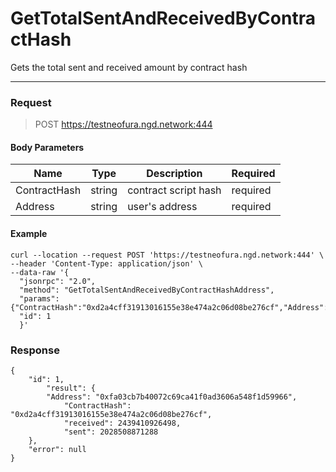 # GetTotalSentAndReceivedByContractHash
Gets the total sent and received amount by contract hash
<hr>

### Request

> POST https://testneofura.ngd.network:444

#### Body Parameters

|    Name    | Type | Description | Required |
| ---------- | --- |    ------    | ----|
| ContractHash     | string|  contract script hash| required|
| Address   | string|  user's address| required|


#### Example
```
curl --location --request POST 'https://testneofura.ngd.network:444' \
--header 'Content-Type: application/json' \
--data-raw '{  
  "jsonrpc": "2.0",
  "method": "GetTotalSentAndReceivedByContractHashAddress",
  "params": {"ContractHash":"0xd2a4cff31913016155e38e474a2c06d08be276cf","Address":"0xfa03cb7b40072c69ca41f0ad3606a548f1d59966"},
  "id": 1
  }'
```
### Response
```json5
{
    "id": 1,
        "result": {
        "Address": "0xfa03cb7b40072c69ca41f0ad3606a548f1d59966",
            "ContractHash": "0xd2a4cff31913016155e38e474a2c06d08be276cf",
            "received": 2439410926498,
            "sent": 2028508871288
    },
    "error": null
}
```
